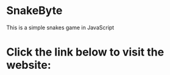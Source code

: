 # SnakeByte

This is a simple snakes game in JavaScript
# Click the link below to visit the website:
